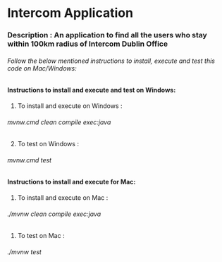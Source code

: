 # Intercom Application

### Description : An application to find all the users who stay within 100km radius of Intercom Dublin Office

###### Follow the below mentioned instructions to install, execute and test this code on Mac/Windows:

#### Instructions to install and execute and test on Windows:

1. To install and execute on Windows : 
###### mvnw.cmd clean compile exec:java

2. To test on Windows :
###### mvnw.cmd test

#### Instructions to install and execute for Mac:
1. To install and execute on Mac : 
###### ./mvnw clean compile exec:java

1. To test on Mac :
###### ./mvnw test
